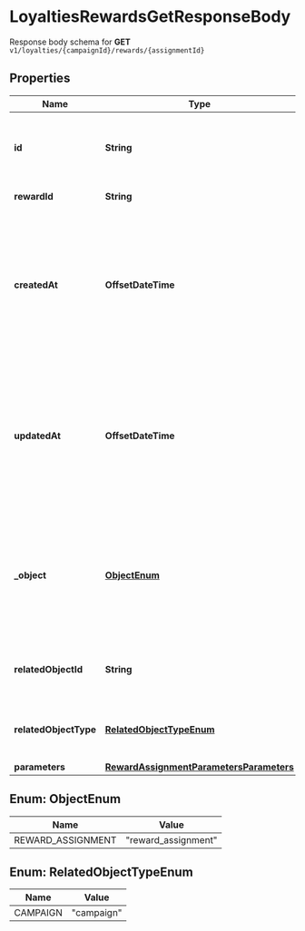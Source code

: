 

# LoyaltiesRewardsGetResponseBody

Response body schema for **GET** `v1/loyalties/{campaignId}/rewards/{assignmentId}`

## Properties

| Name | Type | Description |
|------------ | ------------- | ------------- |
|**id** | **String** | Unique reward assignment ID, assigned by Voucherify. |
|**rewardId** | **String** | Associated reward ID. |
|**createdAt** | **OffsetDateTime** | Timestamp representing the date and time when the reward assignment was created. The value is shown in the ISO 8601 format. |
|**updatedAt** | **OffsetDateTime** | Timestamp representing the date and time when the reward assignment was updated. The value is shown in the ISO 8601 format. |
|**_object** | [**ObjectEnum**](#ObjectEnum) | The type of the object represented by the JSON. This object stores information about the reward assignment. |
|**relatedObjectId** | **String** | Related object ID to which the reward was assigned. |
|**relatedObjectType** | [**RelatedObjectTypeEnum**](#RelatedObjectTypeEnum) | Related object type to which the reward was assigned. |
|**parameters** | [**RewardAssignmentParametersParameters**](RewardAssignmentParametersParameters.md) |  |



## Enum: ObjectEnum

| Name | Value |
|---- | -----|
| REWARD_ASSIGNMENT | &quot;reward_assignment&quot; |



## Enum: RelatedObjectTypeEnum

| Name | Value |
|---- | -----|
| CAMPAIGN | &quot;campaign&quot; |




